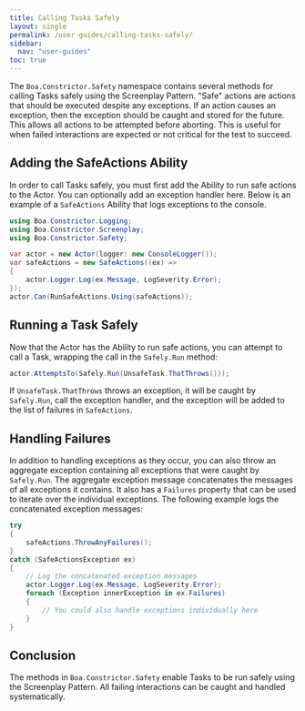 ```yaml
---
title: Calling Tasks Safely
layout: single
permalink: /user-guides/calling-tasks-safely/
sidebar:
  nav: "user-guides"
toc: true
---
```


The `Boa.Constrictor.Safety` namespace contains several methods for calling Tasks safely using the Screenplay Pattern.
"Safe" actions are actions that should be executed despite any exceptions. If an action causes an exception, then the exception
should be caught and stored for the future. This allows all actions to be attempted before aborting. This is useful for when
failed interactions are expected or not critical for the test to succeed.


## Adding the SafeActions Ability

In order to call Tasks safely, you must first add the Ability to run safe actions to the Actor. You can optionally add an exception
handler here. Below is an example of a `SafeActions` Ability that logs exceptions to the console.

```csharp
using Boa.Constrictor.Logging;
using Boa.Constrictor.Screenplay;
using Boa.Constrictor.Safety;

var actor = new Actor(logger: new ConsoleLogger());
var safeActions = new SafeActions((ex) =>
{
    actor.Logger.Log(ex.Message, LogSeverity.Error);
});
actor.Can(RunSafeActions.Using(safeActions));
```


## Running a Task Safely

Now that the Actor has the Ability to run safe actions, you can attempt to call a Task, wrapping the call in the
`Safely.Run` method:

```csharp
actor.AttemptsTo(Safely.Run(UnsafeTask.ThatThrows()));
```

If `UnsafeTask.ThatThrows` throws an exception, it will be caught by `Safely.Run`, call the exception handler, and the
exception will be added to the list of failures in `SafeActions`.


## Handling Failures

In addition to handling exceptions as they occur, you can also throw an aggregate exception containing all exceptions that
were caught by `Safely.Run`. The aggregate exception message concatenates the messages of all exceptions it contains. It
also has a `Failures` property that can be used to iterate over the individual exceptions.
The following example logs the concatenated exception messages:

```csharp
try
{
    safeActions.ThrowAnyFailures();
}
catch (SafeActionsException ex)
{
    // Log the concatenated exception messages
    actor.Logger.Log(ex.Message, LogSeverity.Error);
    foreach (Exception innerException in ex.Failures)
    {
        // You could also handle exceptions individually here
    }
}
```


## Conclusion

The methods in `Boa.Constrictor.Safety` enable Tasks to be run safely using the Screenplay Pattern. All failing interactions
can be caught and handled systematically.
